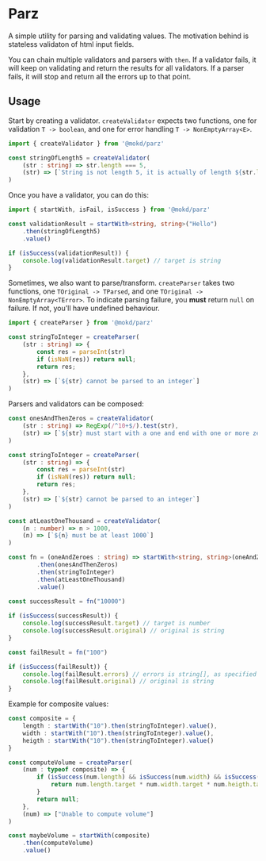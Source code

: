 # Parz

A simple utility for parsing and validating values. The motivation behind is stateless validaton of html input fields.

You can chain multiple validators and parsers with `then`. If a validator fails, it will keep on validating and return the results for all validators. If a parser fails, it will stop and return all the errors up to that point.

## Usage

Start by creating a validator. `createValidator` expects two functions, one for validation `T -> boolean`, and one for error handling `T -> NonEmptyArray<E>`.  

```ts
import { createValidator } from '@mokd/parz'

const stringOfLength5 = createValidator(
    (str : string) => str.length === 5,
    (str) => [`String is not length 5, it is actually of length ${str.length}`]
)
```

Once you have a validator, you can do this:

```ts
import { startWith, isFail, isSuccess } from '@mokd/parz'

const validationResult = startWith<string, string>("Hello")
    .then(stringOfLength5)
    .value()

if (isSuccess(validationResult)) {
    console.log(validationResult.target) // target is string
}
```

Sometimes, we also want to parse/transform. `createParser` takes two functions, one `TOriginal -> TParsed`, and one `TOriginal -> NonEmptyArray<TError>`. To indicate parsing failure, you **must** return `null` on failure. If not, you'll have undefined behaviour.

```ts
import { createParser } from '@mokd/parz'

const stringToInteger = createParser(
    (str : string) => {
        const res = parseInt(str)
        if (isNaN(res)) return null;
        return res;
    }, 
    (str) => [`${str} cannot be parsed to an integer`]
)
```

Parsers and validators can be composed:

```ts
const onesAndThenZeros = createValidator(
    (str : string) => RegExp(/^10+$/).test(str), 
    (str) => [`${str} must start with a one and end with one or more zeroes`]
)

const stringToInteger = createParser(
    (str : string) => {
        const res = parseInt(str)
        if (isNaN(res)) return null;
        return res;
    }, 
    (str) => [`${str} cannot be parsed to an integer`]
)

const atLeastOneThousand = createValidator(
    (n : number) => n > 1000, 
    (n) => [`${n} must be at least 1000`]
)

const fn = (oneAndZeroes : string) => startWith<string, string>(oneAndZeroes)
        .then(onesAndThenZeros)
        .then(stringToInteger)
        .then(atLeastOneThousand)
        .value() 
        
const successResult = fn("10000") 

if (isSuccess(successResult)) {
    console.log(successResult.target) // target is number
    console.log(successResult.original) // original is string
}

const failResult = fn("100")

if (isSuccess(failResult)) {
    console.log(failResult.errors) // errors is string[], as specified in the second type parameter of startWith
    console.log(failResult.original) // original is string
}
```

Example for composite values:

```ts
const composite = {
    length : startWith("10").then(stringToInteger).value(),
    width : startWith("10").then(stringToInteger).value(),
    heigth : startWith("10").then(stringToInteger).value()
}

const computeVolume = createParser(
    (num : typeof composite) => {
        if (isSuccess(num.length) && isSuccess(num.width) && isSuccess(num.heigth)) {
            return num.length.target * num.width.target * num.heigth.target;
        }
        return null;
    },
    (num) => ["Unable to compute volume"]
)

const maybeVolume = startWith(composite)
    .then(computeVolume)
    .value()
```

